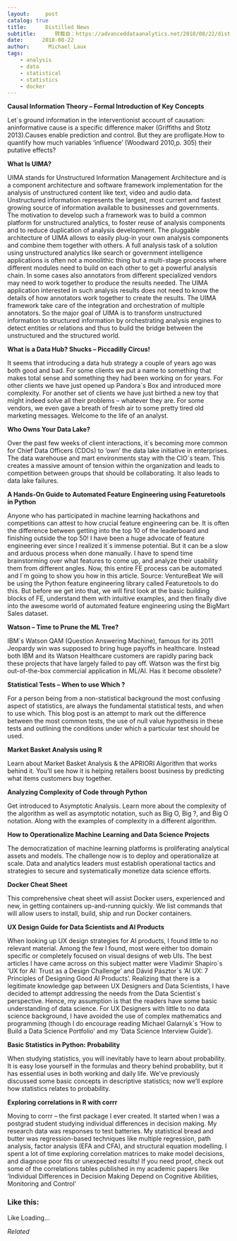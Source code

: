 ```yaml
---
layout:     post
catalog: true
title:      Distilled News
subtitle:      转载自：https://advanceddataanalytics.net/2018/08/22/distilled-news-843/
date:      2018-08-22
author:      Michael Laux
tags:
    - analysis
    - data
    - statistical
    - statistics
    - docker
---
```


**Causal Information Theory – Formal Introduction of Key Concepts**

Let´s ground information in the interventionist account of causation: aninformative cause is a specific difference maker (Griffiths and Stotz 2013).Causes enable prediction and control. But they are profligate.How to quantify how much variables ‘influence’ (Woodward 2010,p. 305) their putative effects?

**What Is UIMA?**

UIMA stands for Unstructured Information Management Architecture and is a component architecture and software framework implementation for the analysis of unstructured content like text, video and audio data. Unstructured information represents the largest, most current and fastest growing source of information available to businesses and governments. The motivation to develop such a framework was to build a common platform for unstructured analytics, to foster reuse of analysis components and to reduce duplication of analysis development. The pluggable architecture of UIMA allows to easily plug-in your own analysis components and combine them together with others. A full analysis task of a solution using unstructured analytics like search or government intelligence applications is often not a monolithic thing but a multi-stage process where different modules need to build on each other to get a powerful analysis chain. In some cases also annotators from different specialized vendors may need to work together to produce the results needed. The UIMA application interested in such analysis results does not need to know the details of how annotators work together to create the results. The UIMA framework take care of the integration and orchestration of multiple annotators. So the major goal of UIMA is to transform unstructured information to structured information by orchestrating analysis engines to detect entities or relations and thus to build the bridge between the unstructured and the structured world.

**What is a Data Hub? Shucks – Piccadilly Circus!**

It seems that introducing a data hub strategy a couple of years ago was both good and bad. For some clients we put a name to something that makes total sense and something they had been working on for years. For other clients we have just opened up Pandora´s Box and introduced more complexity. For another set of clients we have just birthed a new toy that might indeed solve all their problems – whatever they are. For some vendors, we even gave a breath of fresh air to some pretty tired old marketing messages. Welcome to the life of an analyst.

**Who Owns Your Data Lake?**

Over the past few weeks of client interactions, it´s becoming more common for Chief Data Officers (CDOs) to ‘own’ the data lake initiative in enterprises. The data warehouse and mart environments stay with the CIO´s team. This creates a massive amount of tension within the organization and leads to competition between groups that should be collaborating. It also leads to data lake failures.

**A Hands-On Guide to Automated Feature Engineering using Featuretools in Python**

Anyone who has participated in machine learning hackathons and competitions can attest to how crucial feature engineering can be. It is often the difference between getting into the top 10 of the leaderboard and finishing outside the top 50! I have been a huge advocate of feature engineering ever since I realized it´s immense potential. But it can be a slow and arduous process when done manually. I have to spend time brainstorming over what features to come up, and analyze their usability them from different angles. Now, this entire FE process can be automated and I´m going to show you how in this article. Source: VentureBeat We will be using the Python feature engineering library called Featuretools to do this. But before we get into that, we will first look at the basic building blocks of FE, understand them with intuitive examples, and then finally dive into the awesome world of automated feature engineering using the BigMart Sales dataset.

**Watson – Time to Prune the ML Tree?**

IBM´s Watson QAM (Question Answering Machine), famous for its 2011 Jeopardy win was supposed to bring huge payoffs in healthcare. Instead both IBM and its Watson Healthcare customers are rapidly paring back these projects that have largely failed to pay off. Watson was the first big out-of-the-box commercial application in ML/AI. Has it become obsolete?

**Statistical Tests – When to use Which ?**

For a person being from a non-statistical background the most confusing aspect of statistics, are always the fundamental statistical tests, and when to use which. This blog post is an attempt to mark out the difference between the most common tests, the use of null value hypothesis in these tests and outlining the conditions under which a particular test should be used.

**Market Basket Analysis using R**

Learn about Market Basket Analysis & the APRIORI Algorithm that works behind it. You’ll see how it is helping retailers boost business by predicting what items customers buy together.

**Analyzing Complexity of Code through Python**

Get introduced to Asymptotic Analysis. Learn more about the complexity of the algorithm as well as asymptotic notation, such as Big O, Big ?, and Big O notation. Along with the examples of complexity in a different algorithm.

**How to Operationalize Machine Learning and Data Science Projects**

The democratization of machine learning platforms is proliferating analytical assets and models. The challenge now is to deploy and operationalize at scale. Data and analytics leaders must establish operational tactics and strategies to secure and systematically monetize data science efforts.

**Docker Cheat Sheet**

This comprehensive cheat sheet will assist Docker users, experienced and new, in getting containers up-and-running quickly. We list commands that will allow users to install, build, ship and run Docker containers.

**UX Design Guide for Data Scientists and AI Products**

When looking up UX design strategies for AI products, I found little to no relevant material. Among the few I found, most were either too domain specific or completely focused on visual designs of web UIs. The best articles I have came across on this subject matter were Vladimir Shapiro´s ‘UX for AI: Trust as a Design Challenge’ and Dávid Pásztor´s ‘AI UX: 7 Principles of Designing Good AI Products’. Realizing that there is a legitimate knowledge gap between UX Designers and Data Scientists, I have decided to attempt addressing the needs from the Data Scientist´s perspective. Hence, my assumption is that the readers have some basic understanding of data science. For UX Designers with little to no data science background, I have avoided the use of complex mathematics and programming (though I do encourage reading Michael Galarnyk´s ‘How to Build a Data Science Portfolio’ and my ‘Data Science Interview Guide’).

**Basic Statistics in Python: Probability**

When studying statistics, you will inevitably have to learn about probability. It is easy lose yourself in the formulas and theory behind probability, but it has essential uses in both working and daily life. We’ve previously discussed some basic concepts in descriptive statistics; now we’ll explore how statistics relates to probability.

**Exploring correlations in R with corrr**

Moving to corrr – the first package I ever created. It started when I was a postgrad student studying individual differences in decision making. My research data was responses to test batteries. My statistical bread and butter was regression-based techniques like multiple regression, path analysis, factor analysis (EFA and CFA), and structural equation modelling. I spent a lot of time exploring correlation matrices to make model decisions, and diagnose poor fits or unexpected results! If you need proof, check out some of the correlations tables published in my academic papers like ‘Individual Differences in Decision Making Depend on Cognitive Abilities, Monitoring and Control’





### Like this:

Like Loading...


*Related*

